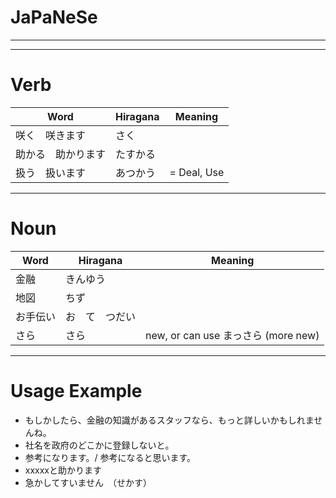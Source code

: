 # JaPaNeSe

---

---

# Verb

| Word | Hiragana | Meaning |
| --- | --- | --- |
| 咲く　咲きます | さく |  |
| 助かる　助かります | たすかる |  |
| 扱う　扱います | あつかう |  = Deal, Use |

---

# Noun

| Word | Hiragana | Meaning |
| --- | --- | --- |
| 金融 | きんゆう |  |
| 地図 | ちず |  |
| お手伝い | お　て　つだい |  |
| さら | さら | new, or can use まっさら (more new) |

---

# Usage Example

- もしかしたら、金融の知識があるスタッフなら、もっと詳しいかもしれませんね。
- 社名を政府のどこかに登録しないと。
- 参考になります。/  参考になると思います。
- xxxxxと助かります
- 急かしてすいません　（せかす）